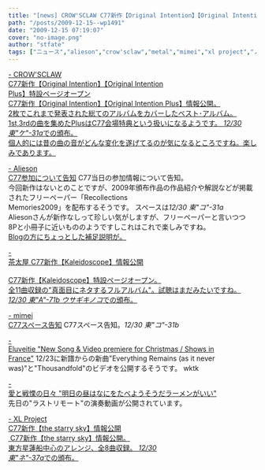 ```yaml
---
title: "[news] CROW'SCLAW C77新作【Original Intention】【Original Intention Plus】特設ページオープン"
path: "/posts/2009-12-15--wp1491"
date: "2009-12-15 07:19:07"
cover: "no-image.png"
author: "stfate"
tags: ["ニュース","alieson","crow'sclaw","metal","mimei","xl project","ノーザン･キラー","茶太"]
---
```


<style type="text/css">
<!--
p {white-space: pre-wrap};
-->
</style>

<a  href="http://oi.crowsclaw.info/" target="_blank">- CROW'SCLAW C77新作【Original Intention】【Original Intention Plus】特設ページオープン</a>
<a href="http://oi.crowsclaw.info/">
C77新作【Original Intention】【Original Intention Plus】情報公開。
2枚でこれまで発表された総てのアルバムをカバーしたベスト･アルバム。
1st,3rdの曲を集めたPlusはC77会場特典という扱いになるようです。
<em>12/30 東"ケ"-31a</em>での頒布。
個人的には昔の曲の音がどんな変化を遂げてるのが気になるところですね。楽しみであります。

<a  href="http://www.alieson.net/html/" target="_blank">- Alieson C77参加について告知</a>
C77当日の参加情報について告知。
今回新作はないとのことですが、2009年頒布作品の作品紹介や解説などが掲載されたフリーペーパー「Recollections Memories2009」を配布するそうです。
スペースは<em>12/30 東"コ"-31a</em>
Aliesonさんが新作なしって珍しい気がしますが、フリーペーパーと言いつつ
8Pと小冊子に近いもののようですしこれはこれで楽しみですね。
<a href="http://alieson.jugem.jp/">Blogの方にちょっとした補足説明が。</a>

<a  href="http://chata.moo.jp/uk6/index.html" target="_blank">- 茶太屋 C77新作【Kaleidoscope】情報公開</a>
<a href="http://chata.moo.jp/uk6/index.html">
C77新作【Kaleidoscope】特設ページオープン。
全11曲収録の"真面目にネタするフルアルバム"。試聴はまだみたいですね。
<em>12/30 東"A"-71b ウサギキノコ</em>での頒布。

<a  href="http://totsu-kuni.net/" target="_blank">- mimei C77スペース告知</a>
C77スペース告知。<em>12/30 東"コ"-31b</em>

<a  href="http://www.eluveitie.ch/en/?view=news" target="_blank">- Eluveitie "New Song & Video premiere for Christmas / Shows in France"</a>
12/23に新譜からの新曲"Everything Remains (as it never was)"と"Thousandfold"のビデオを公開するそうです。
wktk

<a  href="http://cobhc.blog40.fc2.com/" target="_blank">- 愛と戦慄の日々 "明日の昼はなにをたべようそうだラーメンがいい"</a>
先日の"ラストリモート"の演奏動画が公開されています。

<a  href="http://www.xlproject.cc/" target="_blank">- XL Project C77新作【the starry sky】情報公開</a>
<a href="http://www.xlproject.cc/">
C77新作【the starry sky】情報公開。
東方星蓮船中心のアレンジ、全8曲収録。
<em>12/30 東"ネ"-37a</em>での頒布。